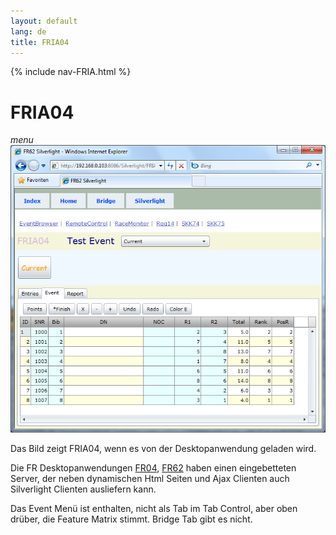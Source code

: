 ```yaml
---
layout: default
lang: de
title: FRIA04
---
```


{% include nav-FRIA.html %}

# FRIA04

*menu*<br>
![FRIA04 screenshot](../images/FRIA04.png)

Das Bild zeigt FRIA04, wenn es von der Desktopanwendung geladen wird.

Die FR Desktopanwendungen [FR04](../applications/FR04), [FR62](../applications/FR62) haben einen eingebetteten Server,
der neben dynamischen Html Seiten und Ajax Clienten auch Silverlight Clienten ausliefern kann.

Das Event Menü ist enthalten, nicht als Tab im Tab Control, aber oben drüber, die Feature Matrix stimmt.
Bridge Tab gibt es nicht.
